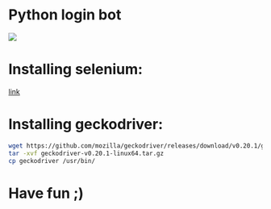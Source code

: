 # Python login bot
![](https://github.com/nu11secur1ty/Linux_Deployment_Administration_Hacks/blob/master/Python_bot_login/Python_logo_and_wordmark.svg.png)

# Installing selenium:
[link](https://pypi.org/project/selenium/)

# Installing geckodriver:
```bash
wget https://github.com/mozilla/geckodriver/releases/download/v0.20.1/geckodriver-v0.20.1-linux64.tar.gz
tar -xvf geckodriver-v0.20.1-linux64.tar.gz
cp geckodriver /usr/bin/
```
# Have fun ;)
